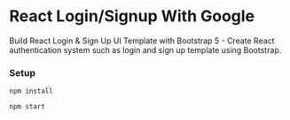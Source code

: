 # React Login/Signup With Google

Build React Login & Sign Up UI Template with Bootstrap 5 - Create React authentication system such as login and sign up template using Bootstrap.

### Setup
```
npm install

npm start
```
